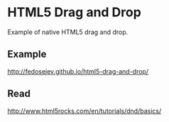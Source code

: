 # HTML5 Drag and Drop

Example of native HTML5 drag and drop.

## Example

http://fedosejev.github.io/html5-drag-and-drop/

## Read

http://www.html5rocks.com/en/tutorials/dnd/basics/
